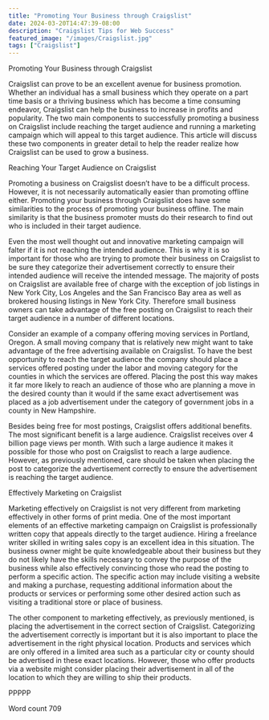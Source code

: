 ```yaml
---
title: "Promoting Your Business through Craigslist"
date: 2024-03-20T14:47:39-08:00
description: "Craigslist Tips for Web Success"
featured_image: "/images/Craigslist.jpg"
tags: ["Craigslist"]
---
```


Promoting Your Business through Craigslist

Craigslist can prove to be an excellent avenue for business promotion. Whether an individual has a small business which they operate on a part time basis or a thriving business which has become a time consuming endeavor, Craigslist can help the business to increase in profits and popularity. The two main components to successfully promoting a business on Craigslist include reaching the target audience and running a marketing campaign which will appeal to this target audience. This article will discuss these two components in greater detail to help the reader realize how Craigslist can be used to grow a business. 

Reaching Your Target Audience on Craigslist

Promoting a business on Craigslist doesn’t have to be a difficult process. However, it is not necessarily automatically easier than promoting offline either. Promoting your business through Craigslist does have some similarities to the process of promoting your business offline. The main similarity is that the business promoter musts do their research to find out who is included in their target audience. 

Even the most well thought out and innovative marketing campaign will falter if it is not reaching the intended audience. This is why it is so important for those who are trying to promote their business on Craigslist to be sure they categorize their advertisement correctly to ensure their intended audience will receive the intended message. The majority of posts on Craigslist are available free of charge with the exception of job listings in New York City, Los Angeles and the San Francisco Bay area as well as brokered housing listings in New York City. Therefore small business owners can take advantage of the free posting on Craigslist to reach their target audience in a number of different locations. 

Consider an example of a company offering moving services in Portland, Oregon. A small moving company that is relatively new might want to take advantage of the free advertising available on Craigslist. To have the best opportunity to reach the target audience the company should place a services offered posting under the labor and moving category for the counties in which the services are offered. Placing the post this way makes it far more likely to reach an audience of those who are planning a move in the desired county than it would if the same exact advertisement was placed as a job advertisement under the category of government jobs in a county in New Hampshire. 

Besides being free for most postings, Craigslist offers additional benefits. The most significant benefit is a large audience. Craigslist receives over 4 billion page views per month. With such a large audience it makes it possible for those who post on Craigslist to reach a large audience. However, as previously mentioned, care should be taken when placing the post to categorize the advertisement correctly to ensure the advertisement is reaching the target audience. 

Effectively Marketing on Craigslist

Marketing effectively on Craigslist is not very different from marketing effectively in other forms of print media. One of the most important elements of an effective marketing campaign on Craigslist is professionally written copy that appeals directly to the target audience. Hiring a freelance writer skilled in writing sales copy is an excellent idea in this situation. The business owner might be quite knowledgeable about their business but they do not likely have the skills necessary to convey the purpose of the business while also effectively convincing those who read the posting to perform a specific action. The specific action may include visiting a website and making a purchase, requesting additional information about the products or services or performing some other desired action such as visiting a traditional store or place of business.

The other component to marketing effectively, as previously mentioned, is placing the advertisement in the correct section of Craigslist. Categorizing the advertisement correctly is important but it is also important to place the advertisement in the right physical location. Products and services which are only offered in a limited area such as a particular city or county should be advertised in these exact locations. However, those who offer products via a website might consider placing their advertisement in all of the location to which they are willing to ship their products. 

PPPPP

Word count 709


